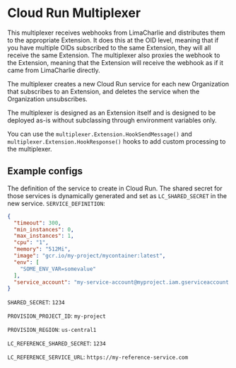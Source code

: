 # Cloud Run Multiplexer

This multiplexer receives webhooks from LimaCharlie and distributes them to the appropriate Extension.
It does this at the OID level, meaning that if you have multiple OIDs subscribed to the same Extension, they will all receive the same Extension.
The multiplexer also proxies the webhook to the Extension, meaning that the Extension will receive the webhook as if it came from LimaCharlie directly.

The multiplexer creates a new Cloud Run service for each new Organization that subscribes to an Extension, and deletes the service when the Organization unsubscribes.

The multiplexer is designed as an Extension itself and is designed to be deployed as-is without subclassing through environment variables only.

You can use the `multiplexer.Extension.HookSendMessage()` and `multiplexer.Extension.HookResponse()` hooks to add custom processing to the multiplexer.

## Example configs

The definition of the service to create in Cloud Run. The shared secret for those services is dynamically
generated and set as `LC_SHARED_SECRET` in the new service.
`SERVICE_DEFINITION`:
```json
{
  "timeout": 300,
  "min_instances": 0,
  "max_instances": 1,
  "cpu": "1",
  "memory": "512Mi",
  "image": "gcr.io/my-project/mycontainer:latest",
  "env": [
    "SOME_ENV_VAR=somevalue"
  ],
  "service_account": "my-service-account@myproject.iam.gserviceaccount.com"
}
```

`SHARED_SECRET`: `1234`

`PROVISION_PROJECT_ID`: `my-project`

`PROVISION_REGION`: `us-central1`

`LC_REFERENCE_SHARED_SECRET`: `1234`

`LC_REFERENCE_SERVICE_URL`: `https://my-reference-service.com`
